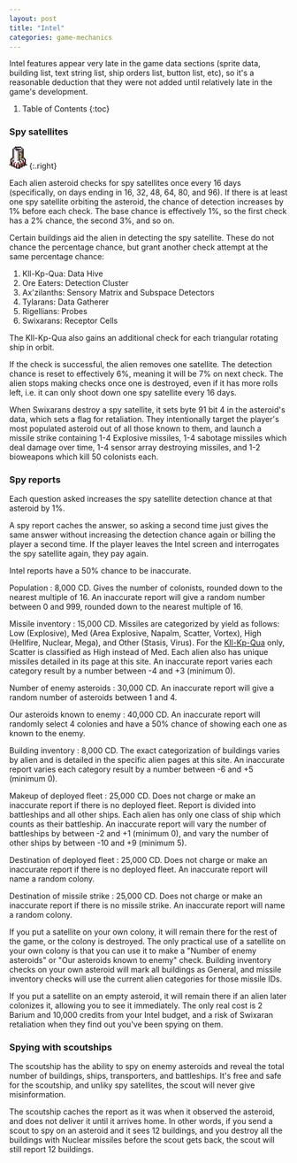 ```yaml
---
layout: post
title: "Intel"
categories: game-mechanics
---
```


Intel features appear very late in the game data sections (sprite data, building
list, text string list, ship orders list, button list, etc), so it's a
reasonable deduction that they were not added until relatively late in the
game's development.

1. Table of Contents
{:toc}

### Spy satellites

![Satellite Silo](../images/buildings/satellite_silo.gif "Satellite Silo")
{:.right}

Each alien asteroid checks for spy satellites once every 16 days (specifically,
on days ending in 16, 32, 48, 64, 80, and 96). If there is at least one spy
satellite orbiting the asteroid, the chance of detection increases by 1% before
each check. The base chance is effectively 1%, so the first check has a 2%
chance, the second 3%, and so on.

Certain buildings aid the alien in detecting the spy satellite. These do not
chance the percentage chance, but grant another check attempt at the same
percentage chance:

1. Kll-Kp-Qua: Data Hive
2. Ore Eaters: Detection Cluster
3. Ax'zilanths: Sensory Matrix and Subspace Detectors
4. Tylarans: Data Gatherer
5. Rigellians: Probes
6. Swixarans: Receptor Cells

The Kll-Kp-Qua also gains an additional check for each triangular rotating ship
in orbit.

If the check is successful, the alien removes one satellite. The detection
chance is reset to effectively 6%, meaning it will be 7% on next check. The
alien stops making checks once one is destroyed, even if it has more rolls left,
i.e. it can only shoot down one spy satellite every 16 days.

When Swixarans destroy a spy satellite, it sets byte 91 bit 4 in the asteroid's
data, which sets a flag for retaliation. They intentionally target the player's
most populated asteroid out of all those known to them, and launch a missile
strike containing 1-4 Explosive missiles, 1-4 sabotage missiles which deal
damage over time, 1-4 sensor array destroying missiles, and 1-2 bioweapons which
kill 50 colonists each.

### Spy reports

Each question asked increases the spy satellite detection chance at that
asteroid by 1%.

A spy report caches the answer, so asking a second time just gives the same
answer without increasing the detection chance again or billing the player a
second time. If the player leaves the Intel screen and interrogates the spy
satellite again, they pay again.

Intel reports have a 50% chance to be inaccurate.

Population
: 8,000 CD. Gives the number of colonists, rounded down to the nearest multiple
of 16. An inaccurate report will give a random number between 0 and 999, rounded
down to the nearest multiple of 16.

Missile inventory
: 15,000 CD. Missiles are categorized by yield as follows: Low (Explosive), Med
(Area Explosive, Napalm, Scatter, Vortex), High (Hellfire, Nuclear, Mega), and
Other (Stasis, Virus). For the
[Kll-Kp-Qua](https://tetracorp.github.io/k240/alien/1-kll-kp-qua.html) only,
Scatter is classified as High instead of Med. Each alien also has unique
missiles detailed in its page at this site. An inaccurate report varies each
category result by a number between -4 and +3 (minimum 0).

Number of enemy asteroids
: 30,000 CD. An inaccurate report will give a random number of asteroids between
1 and 4.

Our asteroids known to enemy
: 40,000 CD. An inaccurate report will randomly select 4 colonies and have a 50%
chance of showing each one as known to the enemy.

Building inventory
: 8,000 CD. The exact categorization of buildings varies by alien and is
detailed in the specific alien pages at this site. An inaccurate report varies
each category result by a number between -6 and +5 (minimum 0).

Makeup of deployed fleet
: 25,000 CD. Does not charge or make an inaccurate report if there is no
deployed fleet. Report is divided into battleships and all other ships. Each
alien has only one class of ship which counts as their battleship. An inaccurate
report will vary the number of battleships by between -2 and +1 (minimum 0), and
vary the number of other ships by between -10 and +9 (minimum 5).

Destination of deployed fleet
: 25,000 CD. Does not charge or make an inaccurate report if there is no
deployed fleet. An inaccurate report will name a random colony.

Destination of missile strike
: 25,000 CD. Does not charge or make an inaccurate report if there is no missile
strike. An inaccurate report will name a random colony.

If you put a satellite on your own colony, it will remain there for the rest of
the game, or the colony is destroyed. The only practical use of a satellite on
your own colony is that you can use it to make a "Number of enemy asteroids" or
"Our asteroids known to enemy" check. Building inventory checks on your own
asteroid will mark all buildings as General, and missile inventory checks will
use the current alien categories for those missile IDs.

If you put a satellite on an empty asteroid, it will remain there if an alien
later colonizes it, allowing you to see it immediately. The only real cost is
2 Barium and 10,000 credits from your Intel budget, and a risk of Swixaran
retaliation when they find out you've been spying on them.

### Spying with scoutships

The scoutship has the ability to spy on enemy asteroids and reveal the total
number of buildings, ships, transporters, and battleships. It's free and
safe for the scoutship, and unliky spy satellites, the scout will never give
misinformation.

The scoutship caches the report as it was when it observed the asteroid, and
does not deliver it until it arrives home. In other words, if you send a scout
to spy on an asteroid and it sees 12 buildings, and you destroy all the
buildings with Nuclear missiles before the scout gets back, the scout will still
report 12 buildings.
